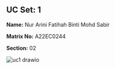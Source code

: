 ## UC Set: 1

**Name:** Nur Arini Fatihah Binti Mohd Sabir

**Matrix No:** A22EC0244

**Section:** 02

![uc1 drawio](https://github.com/drshahizan/software-engineering/assets/128214992/da6f74e6-cd93-4a32-b8e6-ad31966d594f)


